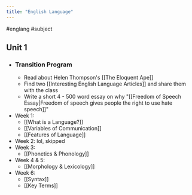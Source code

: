 ```yaml
---
title: "English Language"
---
```

#englang #subject

## Unit 1
- ### Transition Program
	- Read about Helen Thompson's [[The Eloquent Ape]]
	- Find two [[Interesting English Language Articles]] and share them with the class
	- Write a short 4 - 500 word essay on why "[[Freedom of Speech Essay|Freedom of speech gives people the right to use hate speech]]"
- Week 1:
	- [[What is a Language?]]
	- [[Variables of Communication]]
	- [[Features of Language]]
- Week 2: lol, skipped
- Week 3:
	- [[Phonetics & Phonology]]
- Week 4 & 5:
	- [[Morphology & Lexicology]]
- Week 6: 
	- [[Syntax]]
	- [[Key Terms]]

